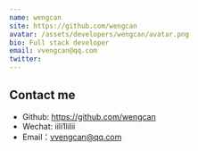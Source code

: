 ```yaml
---
name: wengcan
site: https://github.com/wengcan
avatar: /assets/developers/wengcan/avatar.png
bio: Full stack developer
email: vvengcan@qq.com
twitter: 
---
```


## Contact me

- Github: <https://github.com/wengcan>
- Wechat: iili1lilii
- Email：vvengcan@qq.com
